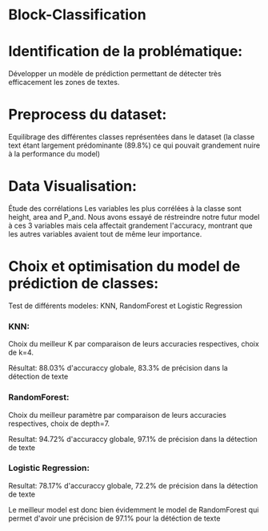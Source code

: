 # Block-Classification



# Identification de la problématique:

Développer un modèle de prédiction permettant de détecter très efficacement les zones de textes. 



# Preprocess du dataset:

Equilibrage des différentes classes représentées dans le dataset (la classe text étant largement 
prédominante (89.8%)  ce qui pouvait grandement nuire à la performance du model)



# Data Visualisation:

Étude des corrélations 
Les variables les plus corrélées à la classe sont height, area and P_and.
Nous avons essayé de réstreindre notre futur model à ces 3 variables mais cela affectait grandement l'accuracy, montrant que les autres variables avaient tout de même leur importance.



# Choix et optimisation du model de prédiction de classes:

Test de différents modeles: KNN, RandomForest et Logistic Regression 

### KNN:

Choix du meilleur K par comparaison de leurs accuracies respectives, choix de k=4. 

Résultat: 88.03% d'accuraccy globale, 83.3% de précision dans la détection de texte

### RandomForest:

Choix du meilleur paramètre par comparaison de leurs accuracies respectives, choix de depth=7. 

Resultat: 94.72% d'accuraccy globale, 97.1% de précision dans la détection de texte

### Logistic Regression:

Resultat: 78.17% d'accuraccy globale, 72.2% de précision dans la détection de texte

Le meilleur model est donc bien évidemment le model de RandomForest qui permet d'avoir une précision 
de 97.1% pour la détéction de texte 
